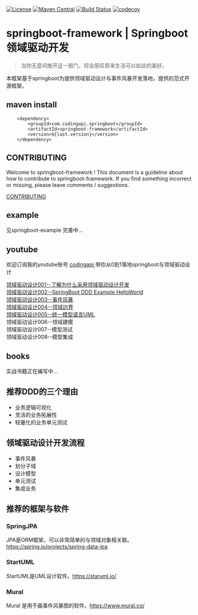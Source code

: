 [![License](https://img.shields.io/badge/License-Apache%202.0-blue.svg)](https://github.com/codingapi/springboot-framework/blob/main/LICENSE)
[![Maven Central](https://img.shields.io/maven-central/v/com.codingapi.springboot/springboot-framework.svg?label=Maven%20Central)](https://search.maven.org/search?q=g:%22com.codingapi.springboot%22%20AND%20a:%22springboot-framework%22)
[![Build Status](https://app.travis-ci.com/codingapi/springboot-framework.svg?branch=main)](https://app.travis-ci.com/codingapi/springboot-framework)
[![codecov](https://codecov.io/gh/codingapi/springboot-framework/branch/main/graph/badge.svg?token=Gl9LjJV6y4)](https://codecov.io/gh/codingapi/springboot-framework)

# springboot-framework | Springboot领域驱动开发

> 当你无意间推开这一扇门，将会感叹原来生活可以如此的美好。

本框架基于springboot为提供领域驱动设计与事件风暴开发落地，提供的范式开源框架。

## maven install
```
    <dependency>
        <groupId>com.codingapi.springboot</groupId>
        <artifactId>springboot-framework</artifactId>
        <version>${last.version}</version>
    </dependency>
```

## CONTRIBUTING

Welcome to springboot-framework ! This document is a guideline about how to contribute to springboot-framework.
If you find something incorrect or missing, please leave comments / suggestions.

[CONTRIBUTING](./CONTRIBUTING.md)


## example
见springboot-example 完善中...

## youtube
欢迎订阅我的youtube账号 [codingapi](https://www.youtube.com/channel/UCdAsCAxh453D7MfLfYWj0Eg),带你从0到1落地springboot与领域驱动设计

[领域驱动设计001--了解为什么采用领域驱动设计开发](https://www.youtube.com/watch?v=09uP_sMvhY8)     
[领域驱动设计002--SpringBoot DDD Example HelloWorld](https://www.youtube.com/watch?v=d7LnYy8rTYI&t=149s)    
[领域驱动设计003--事件风暴](https://www.youtube.com/watch?v=EiMvgIKT46I)   
[领域驱动设计004--领域边界](https://www.youtube.com/watch?v=l80I3LkvGdE)   
[领域驱动设计005--统一模型语言UML](https://www.youtube.com/watch?v=FESDalckNQ4)     
领域驱动设计006--领域建模   
领域驱动设计007--模型测试  
领域驱动设计008--模型集成  


## books
实战书籍正在编写中...

## 推荐DDD的三个理由
* 业务逻辑可视化
* 灵活的业务拓展性
* 轻量化的业务单元测试

## 领域驱动设计开发流程

* 事件风暴
* 划分子域
* 设计模型
* 单元测试
* 集成业务

## 推荐的框架与软件
### SpringJPA 
JPA是ORM框架，可以非常简单的与领域对象相关联。 https://spring.io/projects/spring-data-jpa
### StartUML
StartUML是UML设计软件。https://staruml.io/
### Mural
Mural 是用于画事件风暴图的软件。https://www.mural.co/ 
